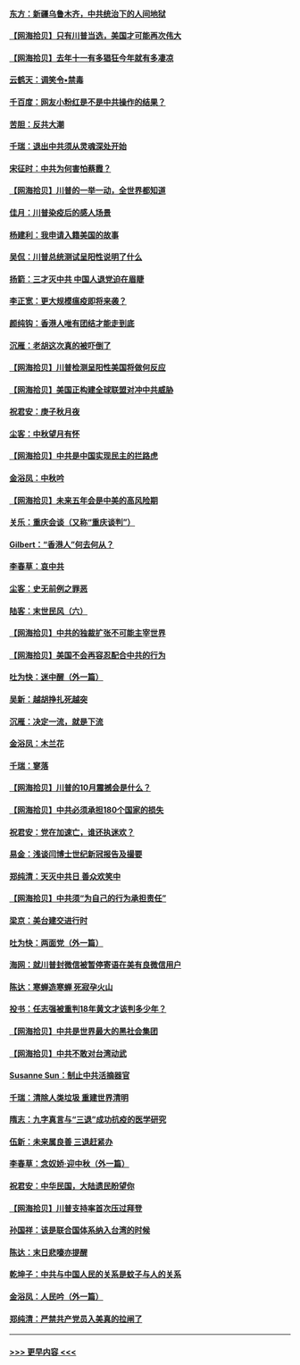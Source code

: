 #### [东方：新疆乌鲁木齐，中共统治下的人间地狱](../pages/nsc993/n12466075.md?t=10111102) 
#### [【网海拾贝】只有川普当选，美国才可能再次伟大](../pages/nsc993/n12466013.md?t=10111102) 
#### [【网海拾贝】去年十一有多猖狂今年就有多凄凉](../pages/nsc993/n12463649.md?t=10111102) 
#### [云鹤天：调笑令▪禁毒](../pages/nsc993/n12462975.md?t=10111102) 
#### [千百度：网友小粉红是不是中共操作的结果？](../pages/nsc993/n12461025.md?t=10111102) 
#### [苦胆：反共大潮](../pages/nsc993/n12459469.md?t=10111102) 
#### [千瑞：退出中共须从灵魂深处开始](../pages/nsc993/n12459437.md?t=10111102) 
#### [宋征时：中共为何害怕蔡霞？](../pages/nsc993/n12459097.md?t=10111102) 
#### [【网海拾贝】川普的一举一动，全世界都知道](../pages/nsc993/n12458825.md?t=10111102) 
#### [佳月：川普染疫后的感人场景](../pages/nsc993/n12456994.md?t=10111102) 
#### [杨建利：我申请入籍美国的故事](../pages/nsc993/n12455635.md?t=10111102) 
#### [吴侃：川普总统测试呈阳性说明了什么](../pages/nsc993/n12451869.md?t=10111102) 
#### [扬箭：三才灭中共 中国人退党迫在眉睫](../pages/nsc993/n12451842.md?t=10111102) 
#### [李正宽：更大规模瘟疫即将来袭？](../pages/nsc993/n12451455.md?t=10111102) 
#### [颜纯钩：香港人唯有团结才能走到底](../pages/nsc993/n12450870.md?t=10111102) 
#### [沉雁：老胡这次真的被吓倒了](../pages/nsc993/n12449796.md?t=10111102) 
#### [【网海拾贝】川普检测呈阳性美国将做何反应](../pages/nsc993/n12449042.md?t=10111102) 
#### [【网海拾贝】美国正构建全球联盟对冲中共威胁](../pages/nsc993/n12446580.md?t=10111102) 
#### [祝君安：庚子秋月夜](../pages/nsc993/n12445870.md?t=10111102) 
#### [尘客：中秋望月有怀](../pages/nsc993/n12444632.md?t=10111102) 
#### [【网海拾贝】中共是中国实现民主的拦路虎](../pages/nsc993/n12443573.md?t=10111102) 
#### [金浴凤：中秋吟](../pages/nsc993/n12441773.md?t=10111102) 
#### [【网海拾贝】未来五年会是中美的高风险期](../pages/nsc993/n12440760.md?t=10111102) 
#### [关乐：重庆会谈（又称“重庆谈判”）](../pages/nsc993/n12437525.md?t=10111102) 
#### [Gilbert：“香港人”何去何从？](../pages/nsc993/n12435894.md?t=10111102) 
#### [李春草：哀中共](../pages/nsc993/n12435874.md?t=10111102) 
#### [尘客：史无前例之罪恶](../pages/nsc993/n12435762.md?t=10111102) 
#### [陆客：末世民风（六）](../pages/nsc993/n12435354.md?t=10111102) 
#### [【网海拾贝】中共的独裁扩张不可能主宰世界](../pages/nsc993/n12435151.md?t=10111102) 
#### [【网海拾贝】美国不会再容忍配合中共的行为](../pages/nsc993/n12433808.md?t=10111102) 
#### [吐为快：迷中醒（外一篇）](../pages/nsc993/n12433585.md?t=10111102) 
#### [吴新：越胡挣扎死越突](../pages/nsc993/n12433562.md?t=10111102) 
#### [沉雁：决定一流，就是下流](../pages/nsc993/n12432128.md?t=10111102) 
#### [金浴凤：木兰花](../pages/nsc993/n12432124.md?t=10111102) 
#### [千瑞：寥落](../pages/nsc993/n12432071.md?t=10111102) 
#### [【网海拾贝】川普的10月震撼会是什么？](../pages/nsc993/n12431624.md?t=10111102) 
#### [【网海拾贝】中共必须承担180个国家的损失](../pages/nsc993/n12428893.md?t=10111102) 
#### [祝君安：党在加速亡，谁还执迷欢？](../pages/nsc993/n12428652.md?t=10111102) 
#### [易金：浅谈闫博士世纪新冠报告及撮要](../pages/nsc993/n12426822.md?t=10111102) 
#### [郑纯清：天灭中共日 善众欢笑中](../pages/nsc993/n12426784.md?t=10111102) 
#### [【网海拾贝】中共须“为自己的行为承担责任”](../pages/nsc993/n12426067.md?t=10111102) 
#### [梁京：美台建交进行时](../pages/nsc993/n12424066.md?t=10111102) 
#### [吐为快：两面党（外一篇）](../pages/nsc993/n12424043.md?t=10111102) 
#### [海网：就川普封微信被暂停寄语在美有良微信用户](../pages/nsc993/n12424021.md?t=10111102) 
#### [陈达：寒蝉造寒蝉 死寂孕火山](../pages/nsc993/n12423958.md?t=10111102) 
#### [投书：任志强被重判18年黄文才该判多少年？](../pages/nsc993/n12423672.md?t=10111102) 
#### [【网海拾贝】中共是世界最大的黑社会集团](../pages/nsc993/n12423543.md?t=10111102) 
#### [【网海拾贝】中共不敢对台湾动武](../pages/nsc993/n12421418.md?t=10111102) 
#### [Susanne Sun：制止中共活摘器官](../pages/nsc993/n12419654.md?t=10111102) 
#### [千瑞：清除人类垃圾 重建世界清明](../pages/nsc993/n12419414.md?t=10111102) 
#### [隋志：九字真言与“三退”成功抗疫的医学研究](../pages/nsc993/n12419248.md?t=10111102) 
#### [伍新：未来属良善 三退赶紧办](../pages/nsc993/n12418496.md?t=10111102) 
#### [李春草：念奴娇·迎中秋（外一篇）](../pages/nsc993/n12418465.md?t=10111102) 
#### [祝君安：中华民国，大陆遗民盼望你](../pages/nsc993/n12418089.md?t=10111102) 
#### [【网海拾贝】川普支持率首次压过拜登](../pages/nsc993/n12418050.md?t=10111102) 
#### [孙国祥：该是联合国体系纳入台湾的时候](../pages/nsc993/n12417369.md?t=10111102) 
#### [陈达：末日悲嚎亦提醒](../pages/nsc993/n12416736.md?t=10111102) 
#### [乾坤子：中共与中国人民的关系是蚊子与人的关系](../pages/nsc993/n12416632.md?t=10111102) 
#### [金浴凤：人民吟（外一篇）](../pages/nsc993/n12416567.md?t=10111102) 
#### [郑纯清：严禁共产党员入美真的拉闸了](../pages/nsc993/n12416550.md?t=10111102) 

----
#### [ >>> 更早内容 <<< ](../indexes/nsc993-earlier.md)
